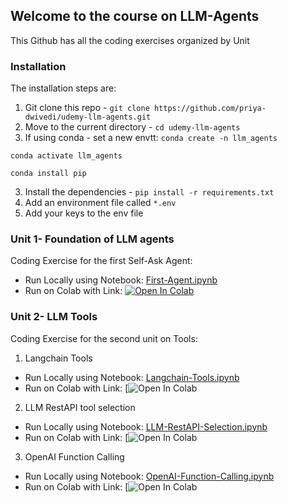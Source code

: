 ## Welcome to the course on LLM-Agents
This Github has all the coding exercises organized by Unit

### Installation
The installation steps are:
1. Git clone this repo - `git clone https://github.com/priya-dwivedi/udemy-llm-agents.git`
2. Move to the current directory - `cd udemy-llm-agents`
3. If using conda - set a new envtt:
  `conda create -n llm_agents`

  `conda activate llm_agents`

  `conda install pip`

3. Install the dependencies - `pip install -r requirements.txt`
4. Add an environment file called `*.env`
5. Add your keys to the env file

### Unit 1- Foundation of LLM agents
Coding Exercise for the first Self-Ask Agent:
- Run Locally using Notebook: [First-Agent.ipynb](./Unit1-Foundation_LLM_Agents/My_First_Agent.ipynb)
- Run on Colab with Link: [![Open In Colab](https://colab.research.google.com/assets/colab-badge.svg)](https://colab.research.google.com/drive/1TMRYeWTi7hN1vBH5Y8hn95sIF92rhEH-?usp=sharing)


### Unit 2- LLM Tools
Coding Exercise for the second unit on Tools:
1. Langchain Tools
- Run Locally using Notebook: [Langchain-Tools.ipynb](./Unit2-Tools/Langchain-tools.ipynb)
- Run on Colab with Link: [![Open In Colab](https://colab.research.google.com/drive/1yHxctap6bQeNgHJN3nLmHlyg7buFX3LA?usp=sharing)

2. LLM RestAPI tool selection
- Run Locally using Notebook: [LLM-RestAPI-Selection.ipynb](./Unit2-Tools/LLM_RestAPI_Selection.ipynb)
- Run on Colab with Link: [![Open In Colab](https://colab.research.google.com/drive/1f7rgCsAuNsWbvgd0BFuIHwYgU4MAziMh?usp=sharing)

3. OpenAI Function Calling
- Run Locally using Notebook: [OpenAI-Function-Calling.ipynb](./Unit2-Tools/OpenAI-Function-Calling.ipynb)
- Run on Colab with Link: [![Open In Colab](https://colab.research.google.com/drive/1rWZqczP4dBiYWSryHBstSVBkoGflhCJi?usp=sharing)
